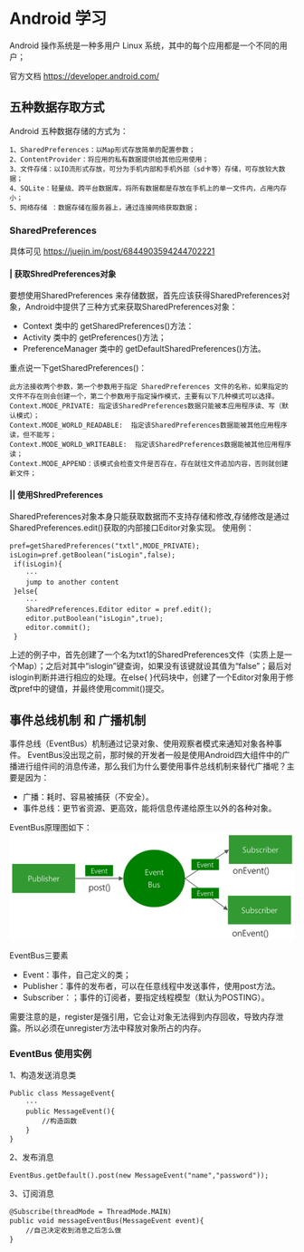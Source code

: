 # Android 学习
Android 操作系统是一种多用户 Linux 系统，其中的每个应用都是一个不同的用户；

官方文档 https://developer.android.com/
## 五种数据存取方式
Android 五种数据存储的方式为：

    1、SharedPreferences：以Map形式存放简单的配置参数；
    2、ContentProvider：将应用的私有数据提供给其他应用使用；
    3、文件存储：以IO流形式存放，可分为手机内部和手机外部（sd卡等）存储，可存放较大数据；
    4、SQLite：轻量级、跨平台数据库，将所有数据都是存放在手机上的单一文件内，占用内存小；
    5、网络存储 ：数据存储在服务器上，通过连接网络获取数据；

### SharedPreferences 
具体可见 https://juejin.im/post/6844903594244702221
#### | 获取ShredPreferences对象
要想使用SharedPreferences 来存储数据，首先应该获得SharedPreferences对象，Android中提供了三种方式来获取SharedPreferences对象：
* Context 类中的 getSharedPreferences()方法：
* Activity 类中的 getPreferences()方法；
* PreferenceManager 类中的 getDefaultSharedPreferences()方法。

重点说一下getSharedPreferences()：

    此方法接收两个参数，第一个参数用于指定 SharedPreferences 文件的名称，如果指定的文件不存在则会创建一个，第二个参数用于指定操作模式，主要有以下几种模式可以选择。
    Context.MODE_PRIVATE: 指定该SharedPreferences数据只能被本应用程序读、写（默认模式）；
    Context.MODE_WORLD_READABLE:  指定该SharedPreferences数据能被其他应用程序读，但不能写；
    Context.MODE_WORLD_WRITEABLE:  指定该SharedPreferences数据能被其他应用程序读；
    Context.MODE_APPEND：该模式会检查文件是否存在，存在就往文件追加内容，否则就创建新文件；

#### || 使用ShredPreferences
SharedPreferences对象本身只能获取数据而不支持存储和修改,存储修改是通过SharedPreferences.edit()获取的内部接口Editor对象实现。
使用例：

    pref=getSharedPreferences("txtl",MODE_PRIVATE);
    isLogin=pref.getBoolean("isLogin",false); 
     if(isLogin){
        ···
        jump to another content
     }else{
        ···
        SharedPreferences.Editor editor = pref.edit();
        editor.putBoolean("isLogin",true);
        editor.commit();
     }
上述的例子中，首先创建了一个名为txt1的SharedPreferences文件（实质上是一个Map）；之后对其中“islogin”键查询，如果没有该键就设其值为“false”；最后对islogin判断并进行相应的处理。在else{ }代码块中，创建了一个Editor对象用于修改pref中的键值，并最终使用commit()提交。

## 事件总线机制 和 广播机制
事件总线（EventBus）机制通过记录对象、使用观察者模式来通知对象各种事件。
EventBus没出现之前，那时候的开发者一般是使用Android四大组件中的广播进行组件间的消息传递，那么我们为什么要使用事件总线机制来替代广播呢？主要是因为：
* 广播：耗时、容易被捕获（不安全）。
* 事件总线：更节省资源、更高效，能将信息传递给原生以外的各种对象。

EventBus原理图如下：
![EventBus原理图](/pictures/EventBus-Publish-Subscribe.png "EventBus原理图")

EventBus三要素
* Event：事件，自己定义的类；
* Publisher：事件的发布者，可以在任意线程中发送事件，使用post方法。
* Subscriber：；事件的订阅者，要指定线程模型（默认为POSTING）。


需要注意的是，register是强引用，它会让对象无法得到内存回收，导致内存泄露。所以必须在unregister方法中释放对象所占的内存。

### EventBus 使用实例
1、构造发送消息类

    Public class MessageEvent{
        ···
        public MessageEvent(){
            //构造函数
        }
    }
2、发布消息

    EventBus.getDefault().post(new MessageEvent("name","password"));

3、订阅消息

    @Subscribe(threadMode = ThreadMode.MAIN)
    public void messageEventBus(MessageEvent event){
        //自己决定收到消息之后怎么做
    }